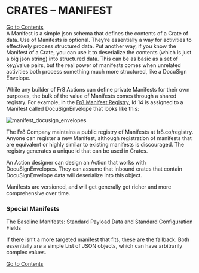 # CRATES – MANIFEST
[Go to Contents](https://github.com/Fr8org/Fr8Core/blob/master/Docs/Home.md)  
A Manifest is a simple json schema that defines the contents of a Crate of data. Use of Manifests is optional. They’re essentially a way for activities to effectively process structured data. Put another way, if you know the Manifest of a Crate, you can use it to deserialize the contents (which is just a big json string) into structured data. This can be as basic as a set of key/value pairs, but the real power of manifests comes when unrelated activities both process something much more structured, like a DocuSign Envelope. 

While any builder of Fr8 Actions can define private Manifests for their own purposes, the bulk of the value of Manifests comes through a shared registry. For example, in the [Fr8 Manifest Registry](https://github.com/Fr8org/Fr8Core/blob/master/Docs/ForDevelopers/RegisteredManifests.md), Id 14 is assigned to a Manifest called DocuSignEnvelope that looks like this:

![manifest_docusign_envelopes](https://github.com/Fr8org/Fr8Core/blob/master/Docs/img/CratesManifest_ManifestDocusignEnvelopes.png) 

The Fr8 Company maintains a public registry of Manifests at fr8.co/registry. Anyone can register a new Manifest, although registration of manifests that are equivalent or highly similar to existing manifests is discouraged. The registry generates a unique id that can be used in Crates.

An Action designer can design an Action that works with DocuSignEnvelopes. They can assume that inbound crates that contain DocuSignEnvelope data will deserialize into this object.

Manifests are versioned, and will get generally get richer and more comprehensive over time.

 

### Special Manifests

The Baseline Manifests: Standard Payload Data and Standard Configuration Fields

If there isn’t a more targeted manifest that fits, these are the fallback. Both essentially are a simple List of JSON objects, which can have arbitrarily complex values.

[Go to Contents](https://github.com/Fr8org/Fr8Core/blob/master/Docs/Home.md) 
